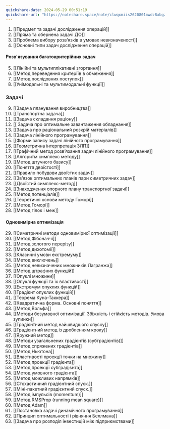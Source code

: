 ```yaml
---
quickshare-date: 2024-05-29 00:51:19
quickshare-url: "https://noteshare.space/note/clwqxmiis2620801mwdz8xbgz1#GVLjwvQ7QSSccHLAL7mesakr34XzirlegPudllD/0oA"
---
```

1. [[Предмет та задачі дослідження операцій]]
2. [[Пряма та обернена задачі ДО]]
3. [[Проблема вибору розв’язків в умовах невизначеності]]
4. [[Основні типи задач дослідження операцій]]
#### Розв'язування багатокритерійних задач
5. [[Лінійні та мультиплікативні згортання]]
6. [[Метод переведення критеріїв в обмеження]]
7. [[Метод послідовних поступок]]
8. [[Унімодальні та мультимодальні функції]]
### Задачі
9.  [[Задача планування виробництва]]
10. [[Транспортна задача]]
11. [[Задача складання раціону]]
12. [[ Задача про оптимальне завантаження обладнання]]
13. [[Задача про раціональний розкрій матеріалів]]
14. [[Задача лінійного програмування]]
15. [[Форми запису задачі лінійного програмування]]
16. [[Геометрична інтерпретація ЗЛП]]
17. [[Графічний метод розв’язання задач лінійного програмування]]
18. [[Алгоритм симплекс методу]]
19. [[Метод штучного базису]]
20. [[Поняття двоїстості]]
21. [[Правило побудови двоїстих задач]]
22. [[Зв’язок оптимальних планів пари симетричних задач]]
23. [[Двоїстий симплекс-метод]]
24. [[Знаходження опорного плану транспортної задачі]]
25. [[Метод потенціалів]]
26. [[Теоретичні основи методу Гоморі]]
27. [[Метод Гоморі]]
28. [[Метод гілок і меж]]
#### Одновимірна оптимізація
29. [[Симетричні методи одновимірної оптимізації]]
30. [[Метод Фібоначчі]]
31. [[Метод золотого перерізу]]
32. [[Метод дихотомії]]
33. [[Класичні умови екстремуму]]
34. [[Метод виключень]]
35. [[Метод невизначених множників Лагранжа]]
36. [[Метод штрафних функцій]]
37. [[Опуклі множини]]
38. [[Опуклі функції та їх властивості]]
39. [[Екстремум опуклих функцій]]
40. [[Градієнт опуклих функцій]]
41. [[Теорема Куна-Таккера]]
42. [[Квадратична форма. Основні поняття]]
43. [[Метод Вольфа]]
44. [[Методи безумовної оптимізації. Збіжність і стійкість методів. Умова зупинки]]
45. [[Градієнтний метод найшвидшого спуску]]
46. [[Градієнтний метод із дробленням кроку]]
47. [[Яружний метод]]
48. [[Методи узагальнених градієнтів (субградієнтів)]]
49. [[Метод спряжених градієнтів]]
50. [[Метод Ньютона]]
51. [[Властивості проекції точки на множину]]
52. [[Метод проекції градієнта]]
53. [[Метод проекції субградієнта]]
54. [[Метод умовного градієнта]]
55. [[Метод можливих напрямків]]
56. [[Стохастичний градієнтний спуск.]]
57. [[Міні-пакетний градієнтний спуск.]]
58. [[Метод імпульсів (momentum)]]
59. [[Метод RMSProp (running mean square)]]
60. [[Метод Adam]]
61. [[Постановка задачі динамічного програмування]]
62. [[Принцип оптимальності і рівняння Беллмана]]
63. [[Задача про розподіл інвестицій між підприємствами]]